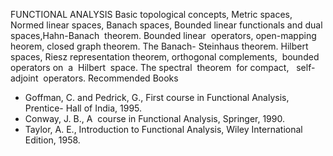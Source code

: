 ---
---
FUNCTIONAL ANALYSIS
Basic topological concepts, Metric spaces, Normed linear spaces, Banach spaces,
Bounded linear functionals and dual spaces,Hahn-Banach  theorem. Bounded
linear  operators, open-mapping heorem, closed graph theorem. The Banach-
Steinhaus theorem. Hilbert spaces, Riesz representation theorem, orthogonal
complements,  bounded operators on  a  Hilbert  space. The spectral  theorem 
for compact,   self-adjoint  operators.
Recommended Books

* Goffman, C. and Pedrick, G., First course in Functional Analysis, Prentice-
  Hall of India, 1995.
* Conway, J. B., A  course in Functional Analysis, Springer, 1990.
* Taylor, A. E., Introduction to Functional Analysis, Wiley International
  Edition, 1958.


